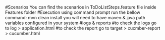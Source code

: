 #Scenarios You can find the scenarios in ToDoListSteps.feature file inside Features folder
#Execution using command prompt run the bellow command: mvn clean install you will need to have maven & java path variables configured in your system 
#logs & reports
#to check the logs go to log > application.html
#to check the report go to target > cucmber-report > cucumber.html
